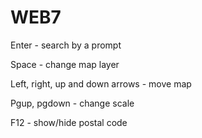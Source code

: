 # WEB7
Enter - search by a prompt

Space - change map layer

Left, right, up and down arrows - move map

Pgup, pgdown - change scale

F12 - show/hide postal code
